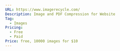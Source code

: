 ```yaml
---
URL: https://www.imagerecycle.com/
Description: Image and PDF Compression for Website
Tag:
  - Images
Pricing:
  - Free
  - Paid
Price: free, 10000 images for $10
---
```

